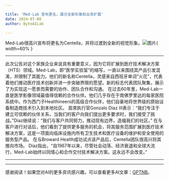 ```yaml
---

title: 'Med-Lab 宣布更名，展示全新形象和业务扩展'
date: 2024-07-08
author: ByteAILab

---
```


Med-Lab很高兴宣布将更名为Centella，并将过渡到全新的视觉形象。![图片](https://ai-techpark.com/wp-content/uploads/2024/07/Med-Lab-960x540.jpg){ width=60% }

---
此次公告对这个家族企业来说具有重要意义，因为它将扩展到医疗技术解决方案（HTS）领域。Med-Lab，即“医学实验室”的缩写，一直以来围绕其产品引发混淆，并限制了其能力。他们的新名称Centella，灵感来自西班牙单词“火花”，代表着他们推动医疗技术创新并进一步突破界限的愿望。新的标志代表团队聚集，展示了为实现这一愿景而需要的协作、团队合作和沟通。
在过去60年里，Med-Lab一直是医学影像领域最值得信赖的合作伙伴。他们几乎存在于南佛罗里达的每家医院系统中。作为西门子Healthineers的高级合作伙伴，他们自豪地将世界级的原始设备制造商技术引入到本地社区。
首席执行官Gonzalo Diaz III表示：“我们专注于建立可信赖的伙伴关系，当我们的客户向我们提出更多要求时，我们接受了挑战。”Diaz继续说：“我们与客户共同努力，推动现有边界，造福我们的社区。”
在与客户进行对话后，他们看到了提供更多服务的机会，将其服务范围扩展到医疗技术解决方案，这是一项面向临床设施内所有卫生技术和医疗设备的维护和安全使用的服务型产品。
在与Broward Health成功试点该产品后，Centella团队很高兴将其推向市场。
Diaz指出，“自1967年以来，尽管社会动荡、经济衰退和全球大流行，Med-Lab始终以同情心和合作交付技术解决方案。这永远不会改变。”

---
---
感谢阅读！如果您对AI的更多资讯感兴趣，可以查看更多AI文章：[GPTNB](https://gptnb.com)。